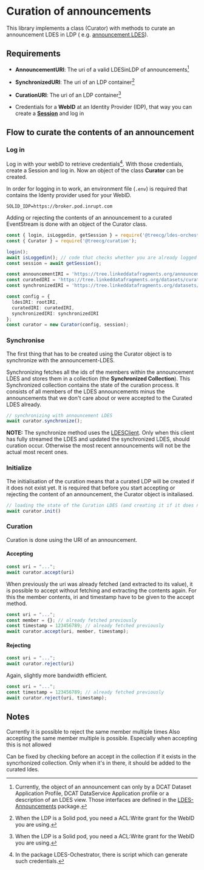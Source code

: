 # Curation of announcements

This library implements a class (Curator) with methods to curate an announcement LDES in LDP (
e.g. [announcement LDES](https://tree.linkeddatafragments.org/announcements/)).

## Requirements

* **AnnouncementURI**: The uri of a valid LDESinLDP of announcements[^fn1]

* **SynchronizedURI**: The uri of an LDP container[^fn2]

* **CurationURI**: The uri of an LDP container[^fn2]

* Credentials for a **WebID** at an Identity Provider (IDP), that way you can create
  a  **[Session](https://docs.inrupt.com/developer-tools/api/javascript/solid-client-authn-browser/classes/Session.html)**
  and log in

  [^fn1]: Currently, the object of an announcement can only by a DCAT Dataset Application Profile, DCAT DataService Application profile or a description of an LDES view. Those interfaces are defined in
the [LDES-Announcements](https://github.com/TREEcg/LDES-Announcements/blob/main/src/util/Interfaces.ts) package.
  [^fn2]: When the LDP is a Solid pod, you need a ACL:Write grant for the WebID you are using.

## Flow to curate the contents of an announcement

### Log in

Log in with your webID to retrieve credentials[^fn3]. With those credentials, create a Session and log in. Now an object
of the class **Curator** can be created.

In order for logging in to work, an environment file (`.env`) is required that contains the Identy provider used for your WebID.

```text
SOLID_IDP=https://broker.pod.inrupt.com
```



Adding or rejecting the contents of an announcement to a curated EventStream is done with an object of the Curator
class.

[^fn3]: In the package LDES-Ochestrator, there is script which can generate such credentials.

```typescript
const { login, isLoggedin, getSession } = require('@treecg/ldes-orchestrator');
const { Curator } = require('@treecg/curation');

login();
await isLoggedin(); // code that checks whether you are already logged in
const session = await getSession();

const announcementIRI = 'https://tree.linkeddatafragments.org/announcements/';
const curatedIRI = 'https://tree.linkeddatafragments.org/datasets/curated/';
const synchronizedIRI = 'https://tree.linkeddatafragments.org/datasets/synced/';

const config = {
  ldesIRI: rootIRI,
  curatedIRI: curatedIRI,
  synchronizedIRI: synchronizedIRI
};
const curator = new Curator(config, session);

```

### Synchronise

The first thing that has to be created using the Curator object is to synchronize with the announcement-LDES.

Synchronizing fetches all the ids of the members within the announcement LDES and stores them in a collection (the **Synchronized Collection**). This Synchronized collection contains the state of the curation process. It consists of all
members of the LDES announcements minus the announcements that we don't care about or were accepted to the Curated LDES already.

```typescript
// synchronizing with announcement LDES
await curator.synchronize();
```

**NOTE:** The synchronize method uses the [LDESClient](https://github.com/brechtvdv/event-stream-client). Only when this
client has fully streamed the LDES and updated the synchronized LDES, should curation occur. Otherwise the most recent
announcements will not be the actual most recent ones.

### Initialize

The initialisation of the curation means that a curated LDP will be created if it does not exist yet. It is required
that before you start accepting or rejecting the content of an announcement, the Curator object is initaliased.

```typescript
// loading the state of the Curation LDES (and creating it if it does not exist yet)
await curator.init()
```

### Curation

Curation is done using the URI of an announcement.

#### Accepting

```typescript
const uri = "...";
await curator.accept(uri)
```

When previously the uri was already fetched (and extracted to its value), it is possible to accept without fetching and
extracting the contents again. For this the member contents, iri and timestamp have to be given to the accept method.

```typescript
const uri = "...";
const member = {}; // already fetched previously
const timestamp = 123456789; // already fetched previously
await curator.accept(uri, member, timestamp);
```

#### Rejecting

```typescript
const uri = "...";
await curator.reject(uri)
```

Again, slightly more bandwidth efficient.

```typescript
const uri = "...";
const timestamp = 123456789; // already fetched previously
await curator.reject(uri, timestamp);
```

## Notes

Currently it is possible to reject the same member multiple times Also accepting the same member multiple is possible.
Especially when accepting this is not allowed

Can be fixed by checking before an accept in the collection if it exists in the syncrhonized collection. Only when it's
in there, it should be added to the curated ldes.
